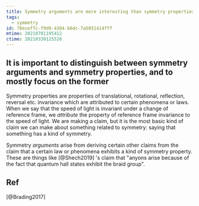 ```yaml
---
title: Symmetry arguments are more interesting than symmetry properties
tags:
  - symmetry
id: 78ecef7c-f9d9-4384-b6dc-7a5031414fff
mtime: 20210701195412
ctime: 20210330125526
---
```


## It is important to distinguish between symmetry arguments and symmetry properties, and to mostly focus on the former

Symmetry properties are properties of translational, rotational, reflection, reversal etc. invariance which are attributed to certain phenomena or laws. When we say that the speed of light is invariant under a change of reference frame, we _attribute_ the property of reference frame invariance to the speed of light. We are making a claim, but it is the most basic kind of claim we can make about something related to symmetry: saying that something has a kind of symmetry.

Symmetry _arguments_ arise from deriving certain other claims from the claim that a certain law or phenomena exhibits a kind of symmetry property. These are things like [@Shech2019] 's claim that "anyons arise because of the fact that quantum hall states exhibit the braid group".

## Ref

[@Brading2017]
